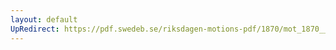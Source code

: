```yaml
---
layout: default
UpRedirect: https://pdf.swedeb.se/riksdagen-motions-pdf/1870/mot_1870__ak__00108/mot_1870__ak__00108_006.pdf
---
```

